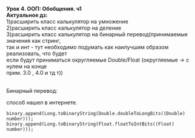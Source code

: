 **Урок 4. ООП: Обобщения. ч1  
Актуальное дз:**  
1)расширить класс калькулятор на умножение  
2)расширить класс калькулятор на деление  
3)расширить класс калькулятор на бинарный перевод(принимаемые значения как стринг,    
так и инт - тут необходимо подумать как наилучшим образом реализовать, что будет   
если будут приниматься округляемые Double/Float (округляемые -> с нулем на конце  
прим. 3.0 , 4.0 и тд т))  

<br>
Бинарный перевод:   

способ нашел в интернете.

```
binary.append(Long.toBinaryString(Double.doubleToLongBits((Double) number)));
binary.append(Long.toBinaryString(Float.floatToIntBits((Float) number)));
```